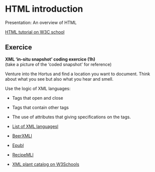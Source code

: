 # HTML introduction

Presentation: An overview of HTML

[HTML tutorial on W3C school](https://www.w3schools.com/html/default.asp)

## Exercice

**XML ‘in-situ snapshot’ coding exercice (1h)** <br>
(take a picture of the ‘coded snapshot’ for reference)

Venture into the Hortus and find a location you want to document. Think about what you see but also what you hear and smell. 

Use the logic of XML languages:

- Tags that open and close
- Tags that contain other tags
- The use of attributes that giving specifications on the tags.

- [List of XML languagesl](https://en.wikipedia.org/wiki/List_of_XML_markup_languages)
- [BeerXMLl](https://beerxml.com/recipes.xml)
- [Epubl](https://gist.github.com/stormwild/86673836eb6153e6ab2e65b4353a289e)
- [RecipeMLl](https://en.wikipedia.org/wiki/RecipeML)
- [XML plant catalog on W3Schools](https://www.w3schools.com/xml/plant_catalog.xml)

